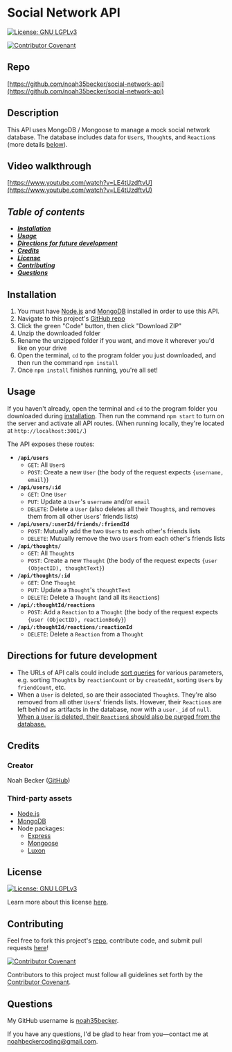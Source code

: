 # Social Network API
[![License: GNU LGPLv3](https://img.shields.io/badge/License-GNU%20LGPLv3-informational.svg)](https://choosealicense.com/licenses/lgpl-3.0)

[![Contributor Covenant](https://img.shields.io/badge/Contributor%20Covenant-2.1-4baaaa.svg)](https://www.contributor-covenant.org/version/2/1/code_of_conduct/)
    

## Repo
[https://github.com/noah35becker/social-network-api](https://github.com/noah35becker/social-network-api)


## Description
This API uses MongoDB / Mongoose to manage a mock social network database. The database includes data for `User`s, `Thought`s, and `Reaction`s (more details [below](#usage)).


## Video walkthrough
[https://www.youtube.com/watch?v=LE4tUzdftvU](https://www.youtube.com/watch?v=LE4tUzdftvU)


<i><b>
## Table of contents
- [Installation](#installation)
- [Usage](#usage)
- [Directions for future development](#directions-for-future-development)
- [Credits](#credits)
- [License](#license)
- [Contributing](#contributing)
- [Questions](#questions)
</i></b>


## Installation
1. You must have [Node.js](https://nodejs.org/) and [MongoDB](https://www.mongodb.com/) installed in order to use this API.
2. Navigate to this project's [GitHub repo](https://github.com/noah35becker/social-network-api/)
2. Click the green "Code" button, then click "Download ZIP"
3. Unzip the downloaded folder
4. Rename the unzipped folder if you want, and move it wherever you'd like on your drive
5. Open the terminal, `cd` to the program folder you just downloaded, and then run the command `npm install`
6. Once `npm install` finishes running, you're all set!


## Usage
If you haven't already, open the terminal and `cd` to the program folder you downloaded during [installation](#installation). Then run the command `npm start` to turn on the server and activate all API routes. (When running locally, they're located at `http://localhost:3001/`.)

The API exposes these routes:
- <b>`/api/users`</b>
    - `GET`: All `User`s
    - `POST`: Create a new `User` (the body of the request expects `{username, email}`)
- <b>`/api/users/:id`</b>
    - `GET`: One `User`
    - `PUT`: Update a `User`'s `username` and/or `email`
    - `DELETE`: Delete a `User` (also deletes all their `Thought`s, and removes them from all other `User`s' friends lists)
- <b>`/api/users/:userId/friends/:friendId`</b>
    - `POST`: Mutually add the two `User`s to each other's friends lists
    - `DELETE`: Mutually remove the two `User`s from each other's friends lists
- <b>`/api/thoughts/`</b>
    - `GET`: All `Thought`s
    - `POST`: Create a new `Thought` (the body of the request expects `{user (ObjectID), thoughtText}`)
- <b>`/api/thoughts/:id`</b>
    - `GET`: One `Thought`
    - `PUT`: Update a `Thought`'s `thoughtText`
    - `DELETE`: Delete a `Thought` (and all its `Reaction`s)
- <b>`/api/:thoughtId/reactions`</b>
    - `POST`: Add a `Reaction` to a `Thought` (the body of the request expects `{user (ObjectID), reactionBody}`)
- <b>`/api/:thoughtId/reactions/:reactionId`</b>
    - `DELETE`: Delete a `Reaction` from a `Thought`


## Directions for future development
- The URLs of API calls could include <ins>sort queries</ins> for various parameters, e.g. sorting `Thought`s by `reactionCount` or by `createdAt`, sorting `User`s by `friendCount`, etc.
- When a `User` is deleted, so are their associated `Thought`s. They're also removed from all other `User`s' friends lists. However, their `Reaction`s are left behind as artifacts in the database, now with a `user._id` of `null`. <ins>When a `User` is deleted, their `Reaction`s should also be purged from the database.</ins>



## Credits

### Creator
Noah Becker ([GitHub](https://github.com/noah35becker))


### Third-party assets
- [Node.js](https://nodejs.org/)
- [MongoDB](https://www.mongodb.com/)
- Node packages:
    - [Express](https://www.npmjs.com/package/express)
    - [Mongoose](https://www.npmjs.com/package/mongoose)
    - [Luxon](https://www.npmjs.com/package/luxon)




## License

[![License: GNU LGPLv3](https://img.shields.io/badge/License-GNU%20LGPLv3-informational.svg)](https://choosealicense.com/licenses/lgpl-3.0)

Learn more about this license [here](https://choosealicense.com/licenses/lgpl-3.0).






## Contributing
Feel free to fork this project's [repo](https://github.com/noah35becker/social-network-api), contribute code, and submit pull requests [here](https://github.com/noah35becker/social-network-api/pulls)!

[![Contributor Covenant](https://img.shields.io/badge/Contributor%20Covenant-2.1-4baaaa.svg)](https://www.contributor-covenant.org/version/2/1/code_of_conduct/)

Contributors to this project must follow all guidelines set forth by the [Contributor Covenant](https://www.contributor-covenant.org/version/2/1/code_of_conduct/).






## Questions
My GitHub username is [noah35becker](https://github.com/noah35becker).

If you have any questions, I'd be glad to hear from you—contact me at [noahbeckercoding@gmail.com](mailto:noahbeckercoding@gmail.com).

